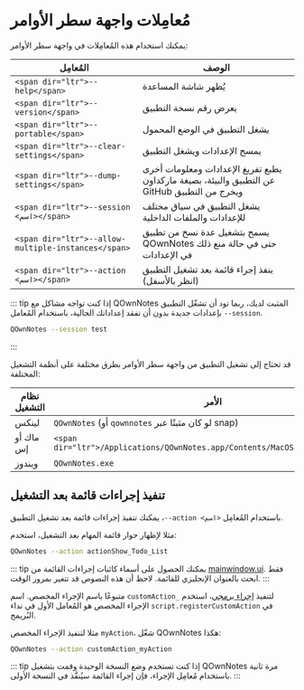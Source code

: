 # مُعامِلات واجهة سطر الأوامر

يمكنك استخدام هذه المُعامِلات في واجهة سطر الأوامر:

| المُعامِل                                                 | الوصف                                                                                         |
| --------------------------------------------------------- | --------------------------------------------------------------------------------------------- |
| `<span dir="ltr">--help</span>`                     | يُظهر شاشة المساعدة                                                                           |
| `<span dir="ltr">--version</span>`                  | يعرض رقم نسخة التطبيق                                                                         |
| `<span dir="ltr">--portable</span>`                 | يشغل التطبيق في الوضع المحمول                                                                 |
| `<span dir="ltr">--clear-settings</span>`           | يمسح الإعدادات ويشغل التطبيق                                                                  |
| `<span dir="ltr">--dump-settings</span>`            | يطبع تفريغ الإعدادات ومعلومات أخرى عن التطبيق والبيئة، بصيغة ماركداون GitHub ويخرج من التطبيق |
| `<span dir="ltr">--session <اسم></span>`      | يشغل التطبيق في سياق مختلف للإعدادات والملفات الداخلية                                        |
| `<span dir="ltr">--allow-multiple-instances</span>` | يسمح بتشغيل عدة نسخ من تطبيق QOwnNotes حتى في حالة منع ذلك في الإعدادات                       |
| `<span dir="ltr">--action <اسم></span>`       | ينفذ إجراء قائمة بعد تشغيل التطبيق (انظر بالأسفل)                                             |

::: tip إذا كنت تواجه مشاكل مع QOwnNotes المثبت لديك، ربما تود أن تشغّل التطبيق بإعدادات جديدة بدون أن تفقد إعداداتك الحالية، باستخدام المُعامل <code dir="ltr">--session</code>.

```bash
QOwnNotes --session test
```
:::

قد تحتاج إلى تشغيل التطبيق من واجهة سطر الأوامر بطرق مختلفة على أنظمة التشغيل المختلفة:

| نظام التشغيل | الأمر                                                                               |
| ------------ | ----------------------------------------------------------------------------------- |
| لينكس        | `QOwnNotes` (أو `qownnotes` لو كان مثبتًا عبر snap)                                 |
| ماك أو إس    | `<span dir="ltr">/Applications/QOwnNotes.app/Contents/MacOS/QOwnNotes</span>` |
| ويندوز       | `QOwnNotes.exe`                                                                     |

## تنفيذ إجراءات قائمة بعد التشغيل

باستخدام المُعامِل <code dir="ltr">--action &lt;اسم&gt;</code>، يمكنك تنفيذ إجراءات قائمة بعد تشغيل التطبيق.

مثلا لإظهار حوار قائمة المهام بعد التشغيل، استخدم:

```bash
QOwnNotes --action actionShow_Todo_List
```

::: tip يمكنك الحصول على أسماء كائنات إجراءات القائمة من [mainwindow.ui](https://github.com/pbek/QOwnNotes/blob/develop/src/mainwindow.ui). فقط ابحث بالعنوان الإنجليزي للقائمة. لاحظ أن هذه النصوص قد تتغير بمرور الوقت. :::

لتنفيذ [إجراء برمجي](../scripting/methods-and-objects.md#registering-a-custom-action)، استخدم <code dir="ltr">customAction_</code> متبوعًا باسم الإجراء المخصص. اسم الإجراء المخصص هو المُعامل الأول في نداء `script.registerCustomAction` في البُريمج.

مثلا لتنفيذ الإجراء المخصص `myAction`، شغّل QOwnNotes هكذا:

```bash
QOwnNotes --action customAction_myAction
```

::: tip إذا كنت تستخدم وضع النسخة الوحيدة وقمت بتشغيل QOwnNotes مرة ثانية باستخدام مُعامِل الإجراء، فإن إجراء القائمة سيُنفَّذ في النسخة الأولى. :::
